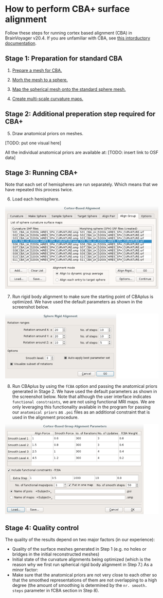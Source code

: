 # How to perform CBA+ surface alignment

Follow these steps for running cortex based alignment (CBA) in BrainVoyager v20.4. If you are unfamiliar with CBA, see [this intorductory documentation](https://www.brainvoyager.com/bv/doc/UsersGuide/CortexBasedAlignment/CortexBasedAlignmentOfSulciAndGyri.html).

## Stage 1: Preparation for standard CBA

1. [Prepare a mesh for CBA.](https://www.brainvoyager.com/bv/doc/UsersGuide/CortexBasedAlignment/PreparingAMeshForCBA.html)

2. [Morh the mesh to a sphere.](https://www.brainvoyager.com/bv/doc/UsersGuide/CortexBasedAlignment/MorphingAReconstructedCortexHemisphereToASphere.html)

3. [Map the spherical mesh onto the standard sphere mesh.](https://www.brainvoyager.com/bv/doc/UsersGuide/CortexBasedAlignment/MappingTheStandardSphereToAMorphedSphere.html)

4. [Create multi-scale curvature maps.](https://www.brainvoyager.com/bv/doc/UsersGuide/CortexBasedAlignment/CreatingCurvatureMapsForAlignment.html)

## Stage 2: Additional preperation step required for CBA+

5. Draw anatomical priors on meshes.

[TODO: put one visual here]

All the individual anatomical priors are available at: [TODO: insert link to OSF data]

## Stage 3: Running CBA+
Note that each set of hemispheres are run separately. Which means that we have repeated this process twice.

6. Load each hemisphere.
<img src="run_CBAplus_step1.png" width=600/>

7. Run rigid body alignment to make sure the starting point of CBAplus is optimized. We have used the default parameters as shown in the screenshot below.
<img src="run_CBAplus_step2.png" width=600/>

8. Run CBAplus by using the `fCBA` option and passing the anatomical priors generated in Stage 2. We have used the default parameters as shown in the screenshot below. Note that although the user interface indicates `functional constraints`, we are not using functional MRI maps. We are only leveraging this functionality available in the program for passing our `anatomical priors` as `.poi` files as an additional constraint that is used in the alignment procedure.
<img src="run_CBAplus_step3.png" width=600/>

## Stage 4: Quality control
The quality of the results depend on two major factors (in our experience):
- Quality of the surface meshes generated in Step 1 (e.g. no holes or bridges in the initial reconstructed meshes)
- Initial state of the curvature alignments being optimized (which is the reason why we first run spherical rigid body alignment in Step 7.)
As a minor factor:
- Make sure that the anatomical priors are not very close to each other so that the smoothed representations of them are not overlapping to a high degree (the amount of smoothing is determined by the `nr. smooth. steps` parameter in fCBA section in Step 8).
